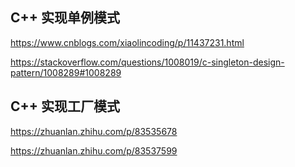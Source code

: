 
## C++ 实现单例模式

https://www.cnblogs.com/xiaolincoding/p/11437231.html

https://stackoverflow.com/questions/1008019/c-singleton-design-pattern/1008289#1008289

## C++ 实现工厂模式

https://zhuanlan.zhihu.com/p/83535678

https://zhuanlan.zhihu.com/p/83537599
